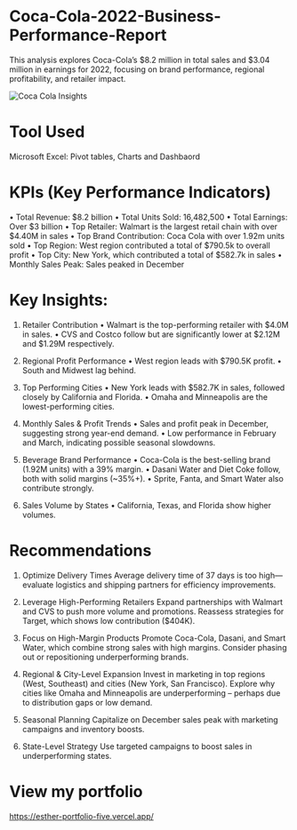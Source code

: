 # Coca-Cola-2022-Business-Performance-Report
This analysis explores Coca-Cola’s $8.2 million in total sales and $3.04 million in earnings for 2022, focusing on brand performance, regional profitability, and retailer impact. 

![Coca Cola Insights](https://github.com/user-attachments/assets/74a5fa2f-741d-4b97-baf4-924a577c2171)

# Tool Used
Microsoft Excel: Pivot tables, Charts and Dashbaord

# KPIs (Key Performance Indicators)
•	Total Revenue: $8.2 billion
•	Total Units Sold: 16,482,500
•	Total Earnings: Over $3 billion
•	Top Retailer: Walmart is the largest retail chain with over $4.40M in sales
•	Top Brand Contribution: Coca Cola with over 1.92m units sold
•	Top Region: West region contributed a total of $790.5k to overall profit
•	Top City: New York, which contributed a total of $582.7k in sales
•	Monthly Sales Peak: Sales peaked in December

# Key Insights:
1.	Retailer Contribution
	•	Walmart is the top-performing retailer with $4.0M in sales.
	•	CVS and Costco follow but are significantly lower at $2.12M and $1.29M respectively.

2.	Regional Profit Performance
	•	West region leads with $790.5K profit.
	•	South and Midwest lag behind.

3.	Top Performing Cities
	•	New York leads with $582.7K in sales, followed closely by California and Florida.
	•	Omaha and Minneapolis are the lowest-performing cities.

5.	Monthly Sales & Profit Trends
	•	Sales and profit peak in December, suggesting strong year-end demand.
	•	Low performance in February and March, indicating possible seasonal slowdowns.

7.	Beverage Brand Performance
	•	Coca-Cola is the best-selling brand (1.92M units) with a 39% margin.
	•	Dasani Water and Diet Coke follow, both with solid margins (~35%+).
	•	Sprite, Fanta, and Smart Water also contribute strongly.

9.	Sales Volume by States
	•	California, Texas, and Florida show higher volumes.

# Recommendations
1. Optimize Delivery Times
      Average delivery time of 37 days is too high—evaluate logistics and shipping partners for efficiency improvements.
   
3. Leverage High-Performing Retailers
      Expand partnerships with Walmart and CVS to push more volume and promotions.
      Reassess strategies for Target, which shows low contribution ($404K).
   
5. Focus on High-Margin Products
      Promote Coca-Cola, Dasani, and Smart Water, which combine strong sales with high margins.
      Consider phasing out or repositioning underperforming brands.
   
7. Regional & City-Level Expansion
      Invest in marketing in top regions (West, Southeast) and cities (New York, San Francisco).
      Explore why cities like Omaha and Minneapolis are underperforming – perhaps due to distribution gaps or low demand.
   
9. Seasonal Planning
      Capitalize on December sales peak with marketing campaigns and inventory boosts.
   
11. State-Level Strategy
      Use targeted campaigns to boost sales in underperforming states.

# View my portfolio
https://esther-portfolio-five.vercel.app/


